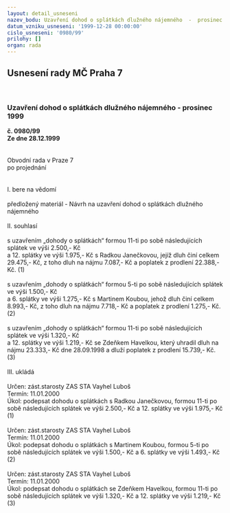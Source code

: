```yaml
---
layout: detail_usneseni
nazev_bodu: Uzavření dohod o splátkách dlužného nájemného  -  prosinec 1999
datum_vzniku_usneseni: '1999-12-28 00:00:00'
cislo_usneseni: '0980/99'
prilohy: []
organ: rada
---
```

<div id="ucUsn_pList" class="usn">
	<span><h2>Usnesení rady MČ Praha 7 </h2>
<br></span><div class="standBody">
<span><h3>Uzavření dohod o splátkách dlužného nájemného  -  prosinec 1999</h3></span><div class="center">
		<strong>č. 0980/99</strong><br>
	</div>
<div class="center">
		<strong>Ze dne 28.12.1999</strong><br><br>
	</div>
<br>Obvodní rada v Praze 7<br>po projednání<br><br><br>I.	bere na vědomí<br><br> předložený materiál - Návrh na uzavření dohod o splátkách dlužného nájemného <br><br>II.	souhlasí <br><br>s uzavřením „dohody o splátkách“ formou 11-ti po sobě následujících splátek ve výši 2.500,- Kč <br>a 12. splátky ve výši 1.975,- Kč s Radkou Janečkovou, jejíž dluh činí celkem 29.475,- Kč, z toho dluh na nájmu 7.087,- Kč a poplatek z prodlení 22.388,- Kč.  (1)<br><br>s uzavřením „dohody o splátkách“ formou 5-ti po sobě následujících splátek ve výši 1.500,- Kč <br>a 6. splátky ve výši 1.275,- Kč s Martinem Koubou, jehož dluh činí celkem 8.993,- Kč, z toho dluh na nájmu 7.718,- Kč a poplatek z prodlení 1.275,- Kč.  (2)<br><br>s uzavřením „dohody o splátkách“ formou 11-ti po sobě následujících splátek ve výši 1.320,- Kč <br>a 12. splátky ve výši 1.219,- Kč se Zdeňkem Havelkou, který uhradil dluh na nájmu 23.333,- Kč dne 28.09.1998 a dluží poplatek z prodlení 15.739,- Kč.  (3)<br><br>III.	ukládá <br><br> Určen:	zást.starosty	ZAS STA Vayhel Luboš<br>Termín: 11.01.2000<br>Úkol:	podepsat dohodu o splátkách s Radkou Janečkovou, formou 11-ti po sobě následujících splátek ve výši 2.500,- Kč a 12. splátky ve výši 1.975,- Kč   (1)<br> <br> Určen:	zást.starosty	ZAS STA Vayhel Luboš<br>Termín: 11.01.2000<br>Úkol:	podepsat dohodu o splátkách s Martinem Koubou, formou 5-ti po sobě následujících splátek ve výši 1.500,- Kč a 6. splátky ve výši 1.493,- Kč   (2)<br> <br> Určen:	zást.starosty	ZAS STA Vayhel Luboš<br>Termín: 11.01.2000<br>Úkol:	podepsat dohodu o splátkách se Zdeňkem Havelkou, formou 11-ti po sobě následujících splátek ve výši 1.320,- Kč a 12. splátky ve výši 1.219,- Kč   (3)<br>
</div>
</div>